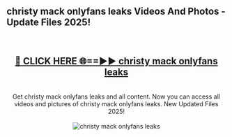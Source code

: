 <h2>christy mack onlyfans leaks Videos And Photos - Update Files 2025!</h2>
<br>
<div align="center">
<h2><a href="https://linkcuts.com/hfmhzwbr" rel="nofollow">🔴 CLICK HERE 🌐==►► christy mack onlyfans leaks</a></h2>
<br>
Get christy mack onlyfans leaks and all content. Now you can access all videos and pictures of christy mack onlyfans leaks. New Updated Files 2025!
<br>
<br>
<a href="https://linkcuts.com/hfmhzwbr" rel="nofollow" data-target="animated-image.originalLink"><img src="https://i.ibb.co.com/WyWwxjT/player-gif2.gif" alt="christy mack onlyfans leaks" style="max-width: 100%; display: inline-block;" data-target="animated-image.originalImage"></a>
</div>
<br>